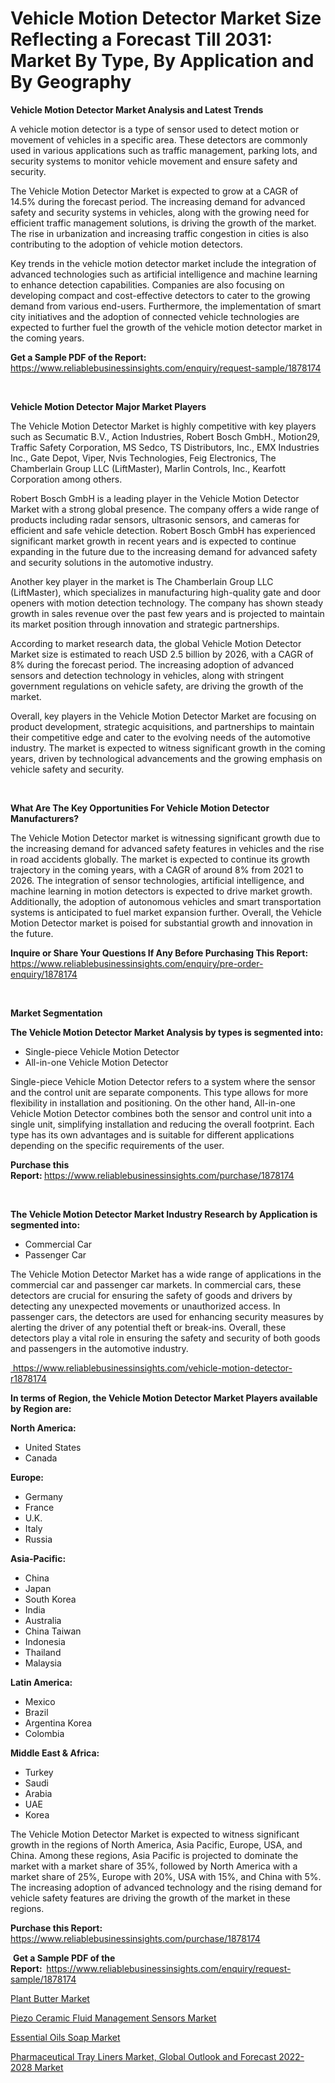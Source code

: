 <p><h1>Vehicle Motion Detector Market Size Reflecting a Forecast Till 2031: Market By Type, By Application and By Geography</h1></p><p><strong>Vehicle Motion Detector Market Analysis and Latest Trends</strong></p>
<p><p>A vehicle motion detector is a type of sensor used to detect motion or movement of vehicles in a specific area. These detectors are commonly used in various applications such as traffic management, parking lots, and security systems to monitor vehicle movement and ensure safety and security.</p><p>The Vehicle Motion Detector Market is expected to grow at a CAGR of 14.5% during the forecast period. The increasing demand for advanced safety and security systems in vehicles, along with the growing need for efficient traffic management solutions, is driving the growth of the market. The rise in urbanization and increasing traffic congestion in cities is also contributing to the adoption of vehicle motion detectors.</p><p>Key trends in the vehicle motion detector market include the integration of advanced technologies such as artificial intelligence and machine learning to enhance detection capabilities. Companies are also focusing on developing compact and cost-effective detectors to cater to the growing demand from various end-users. Furthermore, the implementation of smart city initiatives and the adoption of connected vehicle technologies are expected to further fuel the growth of the vehicle motion detector market in the coming years.</p></p>
<p><strong>Get a Sample PDF of the Report:&nbsp;</strong> <a href="https://www.reliablebusinessinsights.com/enquiry/request-sample/1878174">https://www.reliablebusinessinsights.com/enquiry/request-sample/1878174</a></p>
<p>&nbsp;</p>
<p><strong>Vehicle Motion Detector Major Market Players</strong></p>
<p><p>The Vehicle Motion Detector Market is highly competitive with key players such as Secumatic B.V., Action Industries, Robert Bosch GmbH., Motion29, Traffic Safety Corporation, MS Sedco, TS Distributors, Inc., EMX Industries Inc., Gate Depot, Viper, Nvis Technologies, Feig Electronics, The Chamberlain Group LLC (LiftMaster), Marlin Controls, Inc., Kearfott Corporation among others.</p><p>Robert Bosch GmbH is a leading player in the Vehicle Motion Detector Market with a strong global presence. The company offers a wide range of products including radar sensors, ultrasonic sensors, and cameras for efficient and safe vehicle detection. Robert Bosch GmbH has experienced significant market growth in recent years and is expected to continue expanding in the future due to the increasing demand for advanced safety and security solutions in the automotive industry.</p><p>Another key player in the market is The Chamberlain Group LLC (LiftMaster), which specializes in manufacturing high-quality gate and door openers with motion detection technology. The company has shown steady growth in sales revenue over the past few years and is projected to maintain its market position through innovation and strategic partnerships.</p><p>According to market research data, the global Vehicle Motion Detector Market size is estimated to reach USD 2.5 billion by 2026, with a CAGR of 8% during the forecast period. The increasing adoption of advanced sensors and detection technology in vehicles, along with stringent government regulations on vehicle safety, are driving the growth of the market.</p><p>Overall, key players in the Vehicle Motion Detector Market are focusing on product development, strategic acquisitions, and partnerships to maintain their competitive edge and cater to the evolving needs of the automotive industry. The market is expected to witness significant growth in the coming years, driven by technological advancements and the growing emphasis on vehicle safety and security.</p></p>
<p>&nbsp;</p>
<p><strong>What Are The Key Opportunities For Vehicle Motion Detector Manufacturers?</strong></p>
<p><p>The Vehicle Motion Detector market is witnessing significant growth due to the increasing demand for advanced safety features in vehicles and the rise in road accidents globally. The market is expected to continue its growth trajectory in the coming years, with a CAGR of around 8% from 2021 to 2026. The integration of sensor technologies, artificial intelligence, and machine learning in motion detectors is expected to drive market growth. Additionally, the adoption of autonomous vehicles and smart transportation systems is anticipated to fuel market expansion further. Overall, the Vehicle Motion Detector market is poised for substantial growth and innovation in the future.</p></p>
<p><strong>Inquire or Share Your Questions If Any Before Purchasing This Report:</strong> <a href="https://www.reliablebusinessinsights.com/enquiry/pre-order-enquiry/1878174">https://www.reliablebusinessinsights.com/enquiry/pre-order-enquiry/1878174</a></p>
<p>&nbsp;</p>
<p><strong>Market Segmentation</strong></p>
<p><strong>The Vehicle Motion Detector Market Analysis by types is segmented into:</strong></p>
<p><ul><li>Single-piece Vehicle Motion Detector</li><li>All-in-one Vehicle Motion Detector</li></ul></p>
<p><p>Single-piece Vehicle Motion Detector refers to a system where the sensor and the control unit are separate components. This type allows for more flexibility in installation and positioning. On the other hand, All-in-one Vehicle Motion Detector combines both the sensor and control unit into a single unit, simplifying installation and reducing the overall footprint. Each type has its own advantages and is suitable for different applications depending on the specific requirements of the user.</p></p>
<p><strong>Purchase this Report:&nbsp;</strong><a href="https://www.reliablebusinessinsights.com/purchase/1878174">https://www.reliablebusinessinsights.com/purchase/1878174</a></p>
<p>&nbsp;</p>
<p><strong>The Vehicle Motion Detector Market Industry Research by Application is segmented into:</strong></p>
<p><ul><li>Commercial Car</li><li>Passenger Car</li></ul></p>
<p><p>The Vehicle Motion Detector Market has a wide range of applications in the commercial car and passenger car markets. In commercial cars, these detectors are crucial for ensuring the safety of goods and drivers by detecting any unexpected movements or unauthorized access. In passenger cars, the detectors are used for enhancing security measures by alerting the driver of any potential theft or break-ins. Overall, these detectors play a vital role in ensuring the safety and security of both goods and passengers in the automotive industry.</p></p>
<p><a href="https://www.reliablebusinessinsights.com/vehicle-motion-detector-r1878174">&nbsp;https://www.reliablebusinessinsights.com/vehicle-motion-detector-r1878174</a></p>
<p><strong>In terms of Region, the Vehicle Motion Detector Market Players available by Region are:</strong></p>
<p>
    <p> <strong> North America: </strong>
        <ul>
            <li>United States</li>
            <li>Canada</li>
        </ul>
        </p> 
    <p> <strong> Europe: </strong>
        <ul>
            <li>Germany</li>
            <li>France</li>
            <li>U.K.</li>
            <li>Italy</li>
            <li>Russia</li>
        </ul>
        </p> 
    <p> <strong> Asia-Pacific: </strong>
        <ul>
            <li>China</li>
            <li>Japan</li>
            <li>South Korea</li>
            <li>India</li>
            <li>Australia</li>
            <li>China Taiwan</li>
            <li>Indonesia</li>
            <li>Thailand</li>
            <li>Malaysia</li>
        </ul>
        </p> 
    <p> <strong> Latin America: </strong>
        <ul>
            <li>Mexico</li>
            <li>Brazil</li>
            <li>Argentina Korea</li>
            <li>Colombia</li>
        </ul>
        </p> 
    <p> <strong> Middle East & Africa: </strong>
        <ul>
            <li>Turkey</li>
            <li>Saudi</li>
            <li>Arabia</li>
            <li>UAE</li>
            <li>Korea</li>
        </ul>
    </p>
    </p>
<p><p>The Vehicle Motion Detector Market is expected to witness significant growth in the regions of North America, Asia Pacific, Europe, USA, and China. Among these regions, Asia Pacific is projected to dominate the market with a market share of 35%, followed by North America with a market share of 25%, Europe with 20%, USA with 15%, and China with 5%. The increasing adoption of advanced technology and the rising demand for vehicle safety features are driving the growth of the market in these regions.</p></p>
<p><strong>Purchase this Report: </strong><a href="https://www.reliablebusinessinsights.com/purchase/1878174">https://www.reliablebusinessinsights.com/purchase/1878174</a></p>
<p>&nbsp;<strong>Get a Sample PDF of the Report:&nbsp;&nbsp;</strong><a href="https://www.reliablebusinessinsights.com/enquiry/request-sample/1878174">https://www.reliablebusinessinsights.com/enquiry/request-sample/1878174</a></p>
<p><strong></strong></p>
<p><p><a href="https://github.com/shahriarnajimjoy333/Market-Research-Report-List-1/blob/main/plant-butter-market.md">Plant Butter Market</a></p><p><a href="https://www.linkedin.com/pulse/insights-piezo-ceramic-fluid-management-sensors-market-players-8r84e?trackingId=VGbKOBL8btIl%2BSQyqaZzLw%3D%3D">Piezo Ceramic Fluid Management Sensors Market</a></p><p><a href="https://github.com/emnqcawl19/Market-Research-Report-List-1/blob/main/essential-oils-soap-market.md">Essential Oils Soap Market</a></p><p><a href="https://www.linkedin.com/pulse/pharmaceutical-tray-liners-market-global-outlook-forecast-1uo8e">Pharmaceutical Tray Liners Market, Global Outlook and Forecast 2022-2028 Market</a></p></p>